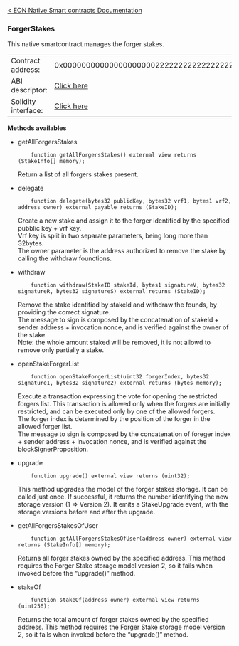 [&lt; EON Native Smart contracts Documentation](/doc/nativesc/index.md) 
### ForgerStakes

This native smartcontract manages the forger stakes.

|    |    | 
| --------             | -------      | 
| Contract address:    | 0x0000000000000000000022222222222222222222   | 
| ABI descriptor:       | [Click here](/doc/nativesc/contracts/ForgerStakes.json)   |
| Solidity interface:       | [Click here](/doc/nativesc/contracts/ForgerStakes.sol)   |

  

**Methods availables**

- getAllForgersStakes

          function getAllForgersStakes() external view returns (StakeInfo[] memory);
  
     Return a list of all forgers stakes present.

- delegate

          function delegate(bytes32 publicKey, bytes32 vrf1, bytes1 vrf2, address owner) external payable returns (StakeID);

     Create a new stake and assign it to the forger identified by the specified pubblic key + vrf key.  
     Vrf key is split in two separate parameters, being long more than 32bytes.  
     The owner parameter is the address authorized to remove the stake by calling the withdraw founctions.
         
- withdraw

          function withdraw(StakeID stakeId, bytes1 signatureV, bytes32 signatureR, bytes32 signatureS) external returns (StakeID);
  
     Remove the stake identified by stakeId and withdraw the founds, by providing the correct signature.  
     The message to sign is composed by the concatenation of stakeId + sender address + invocation nonce, and is verified against the owner of the stake.  
     Note: the whole amount staked will be removed, it is not allowd to remove only partially a stake.

- openStakeForgerList

          function openStakeForgerList(uint32 forgerIndex, bytes32 signature1, bytes32 signature2) external returns (bytes memory);
  
     Execute a transaction expressing the vote for opening the restricted forgers list.
     This transaction is allowed only when the forgers are initially restricted, and can be executed only by one of the allowed forgers.  
     The forger index is determined by the position of the forger in the allowed forger list.  
     The message to sign is composed by the concatenation of foreger index + sender address + invocation nonce, and is verified against the blockSignerProposition.

- upgrade

          function upgrade() external view returns (uint32);

     This method upgrades the model of the forger stakes storage. It can be called just once. If successful, it returns 
     the number identifying the new storage version (1 => Version 2). It emits a StakeUpgrade event, with the storage 
     versions before and after the upgrade.

- getAllForgersStakesOfUser

          function getAllForgersStakesOfUser(address owner) external view returns (StakeInfo[] memory);

  Returns all forger stakes owned by the specified address. This method requires the Forger Stake storage model version 
  2, so it fails when invoked before the “upgrade()” method.

- stakeOf

          function stakeOf(address owner) external view returns (uint256);

  Returns the total amount of forger stakes owned by the specified address. This method requires the Forger Stake 
  storage model version 2, so it fails when invoked before the “upgrade()”  method.

    

    

    

    
    





